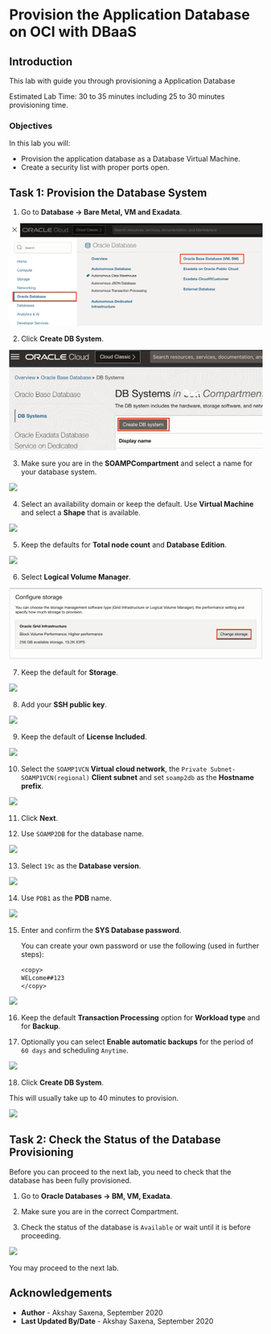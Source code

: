 # Provision the Application Database on OCI with DBaaS

## Introduction

This lab with guide you through provisioning a Application Database

Estimated Lab Time: 30 to 35 minutes including 25 to 30 minutes provisioning time.

### Objectives

In this lab you will:

- Provision the application database as a Database Virtual Machine.
- Create a security list with proper ports open.


## Task 1: Provision the Database System

1. Go to **Database -> Bare Metal, VM and Exadata**.

  ![](./images/provision-db-10.png)

2. Click **Create DB System**.

  ![](./images/provision-db-11.png)

3. Make sure you are in the **SOAMPCompartment** and select a name for your database system.

  ![](./images/provision-db-12.png)

4. Select an availability domain or keep the default. Use **Virtual Machine** and select a **Shape** that is available.

  ![](./images/provision-db-13-ad-shape.png)

5. Keep the defaults for **Total node count** and **Database Edition**.

  ![](./images/provision-db-14.png)

6. Select **Logical Volume Manager**.

  ![](./images/db-lvm.png)

7. Keep the default for **Storage**.

  ![](./images/provision-db-16-storage.png)

8. Add your **SSH public key**.

  ![](./images/provision-db-17-ssh.png)

9. Keep the default of **License Included**.

  ![](./images/provision-db-18-license.png)

10. Select the `SOAMP1VCN` **Virtual cloud network**, the `Private Subnet-SOAMP1VCN(regional)` **Client subnet** and set `soamp2db` as the **Hostname prefix**.

  ![](./images/db-network.png)

11. Click **Next**.

12. Use `SOAMP2DB` for the database name.

  ![](./images/db-name.png)

13. Select `19c` as the **Database version**.

  ![](./images/db-version.png)

14. Use `PDB1` as the **PDB** name.

  ![](./images/db-pdbname.png)


15. Enter and confirm the **SYS Database password**.

    You can create your own password or use the following (used in further steps):

    ```
    <copy>
    WELcome##123
    </copy>
    ```

  ![](./images/db-password.png)

16. Keep the default **Transaction Processing** option for **Workload type** and for **Backup**.

17. Optionally you can select **Enable automatic backups** for the period of `60 days` and scheduling `Anytime`.

  ![](./images/provision-db-21.png)

18. Click **Create DB System**.

  This will usually take up to 40 minutes to provision.

  ![](./images/provision-db-22.png)

## Task 2: Check the Status of the Database Provisioning

Before you can proceed to the next lab, you need to check that the database has been fully provisioned.

1. Go to **Oracle Databases -> BM, VM, Exadata**.

2. Make sure you are in the correct Compartment.

3. Check the status of the database is `Available` or wait until it is before proceeding.

  ![](./images/db-available.png)

You may proceed to the next lab.

## Acknowledgements

 - **Author** - Akshay Saxena, September 2020
 - **Last Updated By/Date** - Akshay Saxena, September 2020
